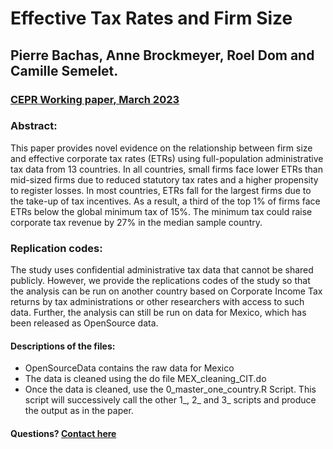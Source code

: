 # Effective Tax Rates and Firm Size 
## Pierre Bachas, Anne Brockmeyer, Roel Dom and Camille Semelet.
### <a href="https://cepr.org/system/files/publication-files/DP17985.pdf">CEPR Working paper, March 2023</a>
### Abstract:
This paper provides novel evidence on the relationship between firm size and effective corporate tax rates (ETRs) using full-population administrative tax data from 13 countries. In all countries, small firms face lower ETRs than mid-sized firms due to reduced statutory tax rates and a higher propensity to register losses. In most countries, ETRs fall for the largest firms due to the take-up of tax incentives. As a result, a third of the top 1% of firms face ETRs below the global minimum tax of 15%. The minimum tax could raise corporate tax revenue by 27% in the median sample country.    

### Replication codes:
The study uses confidential administrative tax data that cannot be shared publicly. 
However, we provide the replications codes of the study so that the analysis can be run on another country based on Corporate Income Tax returns by tax administrations or other researchers with access to such data. 
Further, the analysis can still be run on data for Mexico, which has been released as OpenSource data. 

#### Descriptions of the files:
- OpenSourceData contains the raw data for Mexico
- The data is cleaned using the do file MEX_cleaning_CIT.do
- Once the data is cleaned, use the 0_master_one_country.R Script. This script will successively call the other 1_, 2_ and 3_ scripts and produce the output as in the paper. 

#### Questions? <a href="mailto:semelet@ifo.de">Contact here</a>
